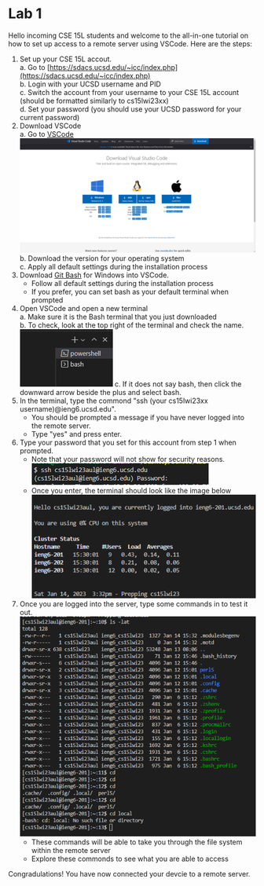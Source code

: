 # **Lab 1**

Hello incoming CSE 15L students and welcome to the all-in-one tutorial on how to set up access to a remote server using VSCode. 
Here are the steps:
  1. Set up your CSE 15L accout.\
      a. Go to [https://sdacs.ucsd.edu/~icc/index.php](https://sdacs.ucsd.edu/~icc/index.php) \
      b. Login with your UCSD username and PID\
      c. Switch the account from your username to your CSE 15L account (should be formatted similarly to cs15lwi23xx)\
      d. Set your password (you should use your UCSD password for your current password)
  2. Download VSCode\
      a. Go to [VSCode](https://code.visualstudio.com/download) \
      ![](Lab_1_pic_1.png)
      b. Download the version for your operating system\
      c. Apply all default settings during the installation process
  3. Download [Git Bash](https://gitforwindows.org/) for Windows into VSCode.
      - Follow all default settings during the installation process
      - If you prefer, you can set bash as your default terminal when prompted
  4. Open VSCode and open a new terminal\
      a. Make sure it is the Bash terminal that you just downloaded\
      b. To check, look at the top right of the terminal and check the name.\
      ![](Lab_1_pic_5.png)
      c. If it does not say bash, then click the downward arrow beside the plus and select bash.
  5. In the terminal, type the commond "ssh (your cs15lwi23xx username)@ieng6.ucsd.edu".
      - You should be prompted a message if you have never logged into the remote server. 
      - Type "yes" and press enter. 
  6. Type your password that you set for this account from step 1 when prompted.
      - Note that your password will not show for security reasons. \
      ![](Lab_1_pic_4.png)
      - Once you enter, the terminal should look like the image below\
      ![](Lab_1_pic_2.png)
  7. Once you are logged into the server, type some commands in to test it out.
      ![](Lab_1_pic_3.png) 
      - These commands will be able to take you through the file system within the remote server
      - Explore these commonds to see what you are able to access

Congradulations! You have now connected your devcie to a remote server.

